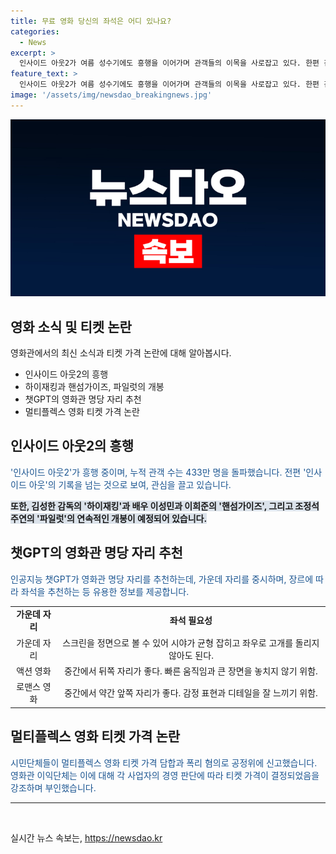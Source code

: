 ```yaml
---
title: 무료 영화 당신의 좌석은 어디 있나요?
categories:
  - News
excerpt: >
  인사이드 아웃2가 여름 성수기에도 흥행을 이어가며 관객들의 이목을 사로잡고 있다. 한편 김성한 감독의 하이재킹 역시 호평을 받으며 높은 인기를 얻고 있으며, 앞으로도 영화 핸섬가이즈와 파일럿이 기대를 모으고 있다. 챗GPT와의 인공지능 대화를 통해 영화관 좌석 선택에 대한 권장사항을 알아보고, 멀티플렉스 3사의 티켓 가격 담합과 폭리 혐의로 공정위에 신고된 가운데, 이익단체와 시민단체 간의 입장차를 보이고 있는 상황이다. 
feature_text: >
  인사이드 아웃2가 여름 성수기에도 흥행을 이어가며 관객들의 이목을 사로잡고 있다. 한편 김성한 감독의 하이재킹 역시 호평을 받으며 높은 인기를 얻고 있으며, 앞으로도 영화 핸섬가이즈와 파일럿이 기대를 모으고 있다. 챗GPT와의 인공지능 대화를 통해 영화관 좌석 선택에 대한 권장사항을 알아보고, 멀티플렉스 3사의 티켓 가격 담합과 폭리 혐의로 공정위에 신고된 가운데, 이익단체와 시민단체 간의 입장차를 보이고 있는 상황이다. 
image: '/assets/img/newsdao_breakingnews.jpg'
---
```


<p><img src="/assets/img/newsdao_breakingnews.jpg" alt="pcversion 속보" /></p>

<h2 data-ke-size="size26">영화 소식 및 티켓 논란</h2>

<p data-ke-size="size16">영화관에서의 최신 소식과 티켓 가격 논란에 대해 알아봅시다.</p>

<ul>
  <li>인사이드 아웃2의 흥행</li>
  <li>하이재킹과 핸섬가이즈, 파일럿의 개봉</li>
  <li>챗GPT의 영화관 명당 자리 추천</li>
  <li>멀티플렉스 영화 티켓 가격 논란</li>
</ul>

<h2>인사이드 아웃2의 흥행</h2>

<p><span style="color: #1a5490;">'인사이드 아웃2'가 흥행 중이며, 누적 관객 수는 433만 명을 돌파했습니다. 전편 '인사이드 아웃'의 기록을 넘는 것으로 보여, 관심을 끌고 있습니다.</span></p>

<p><b><span style="background-color: #21538527;">또한, 김성한 감독의 '하이재킹'과 배우 이성민과 이희준의 '핸섬가이즈', 그리고 조정석 주연의 '파일럿'의 연속적인 개봉이 예정되어 있습니다.</span></b></p>

<h2>챗GPT의 영화관 명당 자리 추천</h2>

<p><span style="color: #1a5490;">인공지능 챗GPT가 영화관 명당 자리를 추천하는데, 가운데 자리를 중시하며, 장르에 따라 좌석을 추천하는 등 유용한 정보를 제공합니다.</span></p>

<table>
  <tr>
    <td style="text-align: center; height: 17px;"><b>가운데 자리</b></td>
    <td style="text-align: center; height: 17px;"><b>좌석 필요성</b></td>
  </tr>
  <tr>
    <td style="text-align: center; height: 17px;">가운데 자리</td>
    <td style="text-align: center; height: 17px;">스크린을 정면으로 볼 수 있어 시야가 균형 잡히고 좌우로 고개를 돌리지 않아도 된다.</td>
  </tr>
  <tr>
    <td style="text-align: center; height: 17px;">액션 영화</td>
    <td style="text-align: center; height: 17px;">중간에서 뒤쪽 자리가 좋다. 빠른 움직임과 큰 장면을 놓치지 않기 위함.</td>
  </tr>
  <tr>
    <td style="text-align: center; height: 17px;">로맨스 영화</td>
    <td style="text-align: center; height: 17px;">중간에서 약간 앞쪽 자리가 좋다. 감정 표현과 디테일을 잘 느끼기 위함.</td>
  </tr>
</table>

<h2>멀티플렉스 영화 티켓 가격 논란</h2>

<p><span style="color: #1a5490;">시민단체들이 멀티플렉스 영화 티켓 가격 담합과 폭리 혐의로 공정위에 신고했습니다. 영화관 이익단체는 이에 대해 각 사업자의 경영 판단에 따라 티켓 가격이 결정되었음을 강조하며 부인했습니다.</span></p>

<hr>

<p data-ke-size="size16">&nbsp;</p>
실시간 뉴스 속보는, <a href="https://newsdao.kr" rel="dofollow">https://newsdao.kr</a>


